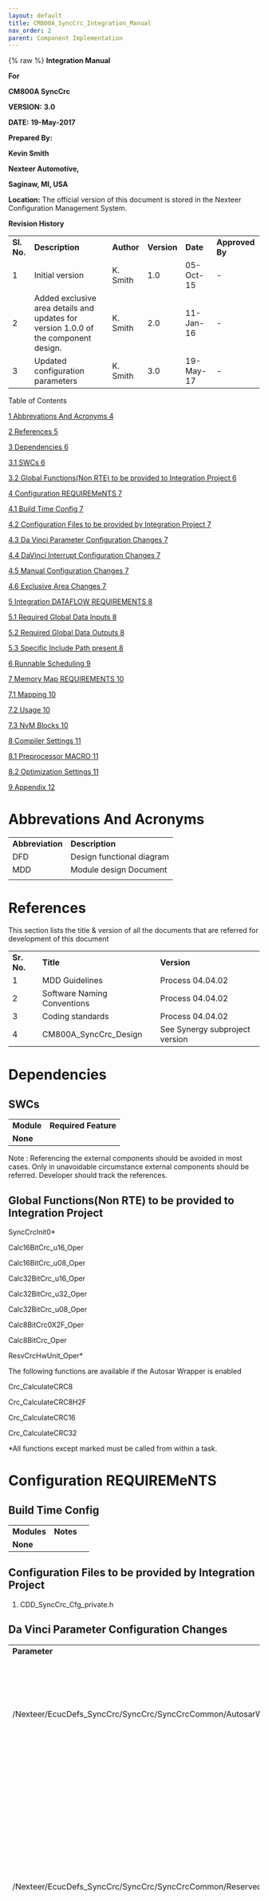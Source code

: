 ```yaml
---
layout: default
title: CM800A_SyncCrc_Integration_Manual
nav_order: 2
parent: Component Implementation
---
```

{% raw %}
**Integration Manual**

**For**

**CM800A SyncCrc**

**VERSION:** **3.0**

**DATE:** **19-May-2017**

**Prepared By:**

**Kevin Smith**

**Nexteer Automotive,**

**Saginaw, MI, USA**

**Location:** The official version of this document is stored in the
Nexteer Configuration Management System.

**Revision History**

|             |                                                                                     |            |             |           |                 |
|----|---------------|---------------|-------|----------------|----------------|
| **Sl. No.** | **Description**                                                                     | **Author** | **Version** | **Date**  | **Approved By** |
| 1           | Initial version                                                                     | K. Smith   | 1.0         | 05-Oct-15 | \-              |
| 2           | Added exclusive area details and updates for version 1.0.0 of the component design. | K. Smith   | 2.0         | 11-Jan-16 | \-              |
| 3           | Updated configuration parameters                                                    | K. Smith   | 3.0         | 19-May-17 | \-              |

Table of Contents

[1 Abbrevations And Acronyms 4](#abbrevations-and-acronyms)

[2 References 5](#references)

[3 Dependencies 6](#dependencies)

[3.1 SWCs 6](#swcs)

[3.2 Global Functions(Non RTE) to be provided to Integration Project
6](#global-functionsnon-rte-to-be-provided-to-integration-project)

[4 Configuration REQUIREMeNTS 7](#configuration-requirements)

[4.1 Build Time Config 7](#build-time-config)

[4.2 Configuration Files to be provided by Integration Project
7](#configuration-files-to-be-provided-by-integration-project)

[4.3 Da Vinci Parameter Configuration Changes
7](#da-vinci-parameter-configuration-changes)

[4.4 DaVinci Interrupt Configuration Changes
7](#__RefHeading___Toc437335986)

[4.5 Manual Configuration Changes 7](#manual-configuration-changes)

[4.6 Exclusive Area Changes 7](#exclusive-area-changes)

[5 Integration DATAFLOW REQUIREMENTS
8](#integration-dataflow-requirements)

[5.1 Required Global Data Inputs 8](#required-global-data-inputs)

[5.2 Required Global Data Outputs 8](#required-global-data-outputs)

[5.3 Specific Include Path present 8](#specific-include-path-present)

[6 Runnable Scheduling 9](#runnable-scheduling)

[7 Memory Map REQUIREMENTS 10](#memory-map-requirements)

[7.1 Mapping 10](#mapping)

[7.2 Usage 10](#usage)

[7.3 NvM Blocks 10](#nvm-blocks)

[8 Compiler Settings 11](#compiler-settings)

[8.1 Preprocessor MACRO 11](#preprocessor-macro)

[8.2 Optimization Settings 11](#optimization-settings)

[9 Appendix 12](#appendix)

# Abbrevations And Acronyms

|                  |                           |
|------------------|---------------------------|
| **Abbreviation** | **Description**           |
| DFD              | Design functional diagram |
| MDD              | Module design Document    |
|                  |                           |

# References

This section lists the title & version of all the documents that are
referred for development of this document

|             |                             |                                |
|-------------|-----------------------------|--------------------------------|
| **Sr. No.** | **Title**                   | **Version**                    |
| 1           | MDD Guidelines              | Process 04.04.02               |
| 2           | Software Naming Conventions | Process 04.04.02               |
| 3           | Coding standards            | Process 04.04.02               |
| 4           | CM800A_SyncCrc_Design       | See Synergy subproject version |

# Dependencies

## SWCs

|            |                      |
|------------|----------------------|
| **Module** | **Required Feature** |
| **None**   |                      |

Note : Referencing the external components should be avoided in most
cases. Only in unavoidable circumstance external components should be
referred. Developer should track the references.

## Global Functions(Non RTE) to be provided to Integration Project

SyncCrcInit0\*

Calc16BitCrc_u16_Oper

Calc16BitCrc_u08_Oper

Calc32BitCrc_u16_Oper

Calc32BitCrc_u32_Oper

Calc32BitCrc_u08_Oper

Calc8BitCrc0X2F_Oper

Calc8BitCrc_Oper

ResvCrcHwUnit_Oper\*

The following functions are available if the Autosar Wrapper is enabled

Crc_CalculateCRC8

Crc_CalculateCRC8H2F

Crc_CalculateCRC16

Crc_CalculateCRC32

\*All functions except marked must be called from within a task.

# Configuration REQUIREMeNTS

## Build Time Config

|             |           |     |
|-------------|-----------|-----|
| **Modules** | **Notes** |     |
| **None**    |           |     |

## Configuration Files to be provided by Integration Project

1.  CDD_SyncCrc_Cfg_private.h

## Da Vinci Parameter Configuration Changes

|                                                                           |                                                                                                                                                                                                                                           |         |
|----------------------|---------------------------------------|------------|
| **Parameter**                                                             | **Notes**                                                                                                                                                                                                                                 | **SWC** |
| /Nexteer/EcucDefs_SyncCrc/SyncCrc/SyncCrcCommon/AutosarWrapperEnable      | Enables the AUTOSAR API Wrapper functions. This should only be enabled if the Crc BSW is not to be used in a project                                                                                                                      | SyncCrc |
| /Nexteer/EcucDefs_SyncCrc/SyncCrc/SyncCrcCommon/ReservedCRCHardwareUnits  | Defines the number of CRC hardware units reserved for dedicated use outside of the the application. Zero (0) shall be used as a default value unless there is a specific need to reserve one or more units for other software components. | SyncCrc |
| /Nexteer/EcucDefs_SyncCrc/SyncCrc/SyncCrcCommon/CrcOsApplicationReference | Value shall be the application in which the SyncCrc is integrated. Due to the nature of CRC usage, an ASIL D application should be selected unless the program is directed otherwise.                                                     | SyncCrc |
| /Nexteer/EcucDefs_SyncCrc/SyncCrc/SyncCrcCommon/DeviceType                | Selects the physical device type of the RH850. This value will configure the SyncCrc component with how many CRC hardware units are available.                                                                                            | SyncCrc |

## DaVinci Interrupt Configuration Changes

|              |            |                         |           |
|--------------|------------|-------------------------|-----------|
| **ISR Name** | **VIM \#** | **Priority Dependency** | **Notes** |
| **None**     |            |                         |           |

## Manual Configuration Changes

|              |           |         |
|--------------|-----------|---------|
| **Constant** | **Notes** | **SWC** |
| **None**     |           |         |

## Exclusive Area Changes

|                          |                                                                                                                                                                                                                                                                                                                                   |         |
|-----------------------------|----------------------------------|----------|
| **Name**                 | **Notes**                                                                                                                                                                                                                                                                                                                         | **SWC** |
| **SyncCrcExclusiveArea** | The exclusive area defined in this component is used by all API functions. The area is used to prevent interruption when searching for an available CRC hardware unit. Presently MtrCtrl function design should not be performing CRC calculations. As a result, the area shall be configured to block all OS related interrupts. | SyncCrc |

# Integration DATAFLOW REQUIREMENTS

## Required Global Data Inputs

## Required Global Data Outputs

## Specific Include Path present

Yes

# Runnable Scheduling 

This section specifies the required runnable scheduling.

|                      |                                                                                 |              |
|-------------------|---------------------------------------|---------------|
| **Init**             | **Scheduling Requirements**                                                     | **Trigger**  |
| **CDD_SyncCrcInit1** |                                                                                 | RTE Init     |
| **CDD_SyncCrcInit0** | Shall be scheduled outside of the RTE before any components use the SyncCrc API | Non-RTE Init |

|              |                             |             |
|--------------|-----------------------------|-------------|
| **Runnable** | **Scheduling Requirements** | **Trigger** |
| **None**     | None                        | N/A         |

**.**

# Memory Map REQUIREMENTS

## Mapping

|                    |              |           |
|--------------------|--------------|-----------|
| **Memory Section** | **Contents** | **Notes** |
| **None**           |              |           |

\* Each …START_SEC… constant is terminated by a …STOP_SEC… constant as
specified in the AUTOSAR Memory Mapping requirements.

## Usage

|             |         |         |
|-------------|---------|---------|
| **Feature** | **RAM** | **ROM** |
| **None**    |         |         |

Table 1: ARM Cortex R4 Memory Usage

## NvM Blocks

\*See DataDict.m

# Compiler Settings

##  Preprocessor MACRO

None

## Optimization Settings

None

# Appendix

*\<This section is for appendix\>*

{% endraw %}